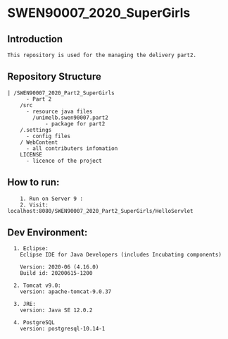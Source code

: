 # SWEN90007_2020_SuperGirls

## Introduction
```
This repository is used for the managing the delivery part2.
```


## Repository Structure
```
| /SWEN90007_2020_Part2_SuperGirls 
      - Part 2
    /src
      - resource java files
        /unimelb.swen90007.part2
            - package for part2
    /.settings
      - config files
    / WebContent 
      - all contributers infomation
    LICENSE
      - licence of the project
```

## How to run: 

```
    1. Run on Server 9 :
    2. Visit: localhost:8080/SWEN90007_2020_Part2_SuperGirls/HelloServlet
```
## Dev Environment:

```
  1. Eclipse:
    Eclipse IDE for Java Developers (includes Incubating components)

    Version: 2020-06 (4.16.0)
    Build id: 20200615-1200

  2. Tomcat v9.0:
    version: apache-tomcat-9.0.37

  3. JRE:
    version: Java SE 12.0.2

  4. PostgreSQL
    version: postgresql-10.14-1
```

